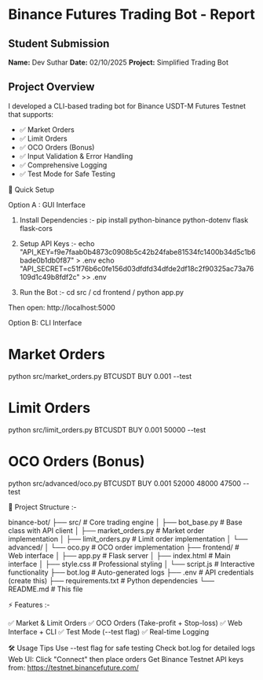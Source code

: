 # Binance Futures Trading Bot - Report

## Student Submission
**Name:** Dev Suthar
**Date:** 02/10/2025
**Project:** Simplified Trading Bot

## Project Overview
I developed a CLI-based trading bot for Binance USDT-M Futures Testnet that supports:
- ✅ Market Orders
- ✅ Limit Orders  
- ✅ OCO Orders (Bonus)
- ✅ Input Validation & Error Handling
- ✅ Comprehensive Logging
- ✅ Test Mode for Safe Testing

🚀 Quick Setup 

Option A : GUI Interface

1. Install Dependencies :-
pip install python-binance python-dotenv flask flask-cors

2. Setup API Keys :-
echo "API_KEY=f9e7faab0b4873c0908b5c42b24fabe81534fc1400b34d5c1b6bade0b1db0f87" > .env
echo "API_SECRET=c51f76b6c0fe156d03dfdfd34dfde2df18c2f90325ac73a76109d1c49b8fdf2c" >> .env

3. Run the Bot :-
cd src /
cd frontend /
python app.py

Then open: http://localhost:5000

Option B: CLI Interface

# Market Orders
python src/market_orders.py BTCUSDT BUY 0.001 --test

# Limit Orders
python src/limit_orders.py BTCUSDT BUY 0.001 50000 --test

# OCO Orders (Bonus)
python src/advanced/oco.py BTCUSDT BUY 0.001 52000 48000 47500 --test

📁 Project Structure :-

binance-bot/
├── src/                          # Core trading engine
│   ├── bot_base.py              # Base class with API client
│   ├── market_orders.py         # Market order implementation
│   ├── limit_orders.py          # Limit order implementation
│   └── advanced/
│       └── oco.py               # OCO order implementation
├── frontend/                    # Web interface
│   ├── app.py                  # Flask server
│   ├── index.html              # Main interface
│   ├── style.css               # Professional styling
│   └── script.js               # Interactive functionality
├── bot.log                     # Auto-generated logs
├── .env                        # API credentials (create this)
├── requirements.txt            # Python dependencies
└── README.md                   # This file

⚡ Features :-

✅ Market & Limit Orders
✅ OCO Orders (Take-profit + Stop-loss)
✅ Web Interface + CLI
✅ Test Mode (--test flag)
✅ Real-time Logging

🛠️ Usage Tips
Use --test flag for safe testing
Check bot.log for detailed logs
Web UI: Click "Connect" then place orders
Get Binance Testnet API keys from: https://testnet.binancefuture.com/
